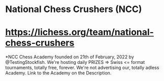 # National Chess Crushers (NCC)
https://lichess.org/team/national-chess-crushers
================================================

*NCC Chess Academy founded on 21th of February, 2022 by @TestingStockfish. We're hosting daily PRIZES => Swiss <= format tournaments, totally free, forever. We're not advertising our, totally adless Academy. Link to the Academy on the Description. 
